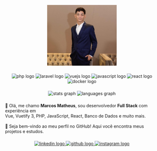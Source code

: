 <div align="center">
  <img height="200" src="FOTO1.jpeg" alt="Foto de perfil" />
</div>

###

<div align="center">
  <img src="https://cdn.jsdelivr.net/gh/devicons/devicon/icons/php/php-original.svg" height="40" width="80" alt="php logo" />
  <img src="https://cdn.jsdelivr.net/gh/devicons/devicon/icons/laravel/laravel-plain.svg" height="40" width="80" alt="laravel logo" />
  <img src="https://cdn.jsdelivr.net/gh/devicons/devicon/icons/vuejs/vuejs-original.svg" height="40" width="80" alt="vuejs logo" />
  <img src="https://cdn.jsdelivr.net/gh/devicons/devicon/icons/javascript/javascript-original.svg" height="40" width="80" alt="javascript logo" />
  <img src="https://cdn.jsdelivr.net/gh/devicons/devicon/icons/react/react-original.svg" height="40" width="80" alt="react logo" />
  <img src="https://cdn.jsdelivr.net/gh/devicons/devicon/icons/docker/docker-original.svg" height="40" width="80" alt="docker logo" />
</div>

###

<div align="center">
  <img src="https://github-readme-stats.vercel.app/api?username=1Matheusc1&show_icons=true&theme=merko&locale=pt-br" height="150" alt="stats graph" />
  <img src="https://github-readme-stats.vercel.app/api/top-langs?username=1Matheusc1&layout=compact&theme=dracula&locale=pt-br" height="150" alt="languages graph" />
</div>

###

<p align="left">
  👋 Olá, me chamo <b>Marcos Matheus</b>, sou desenvolvedor <b>Full Stack</b> com experiência em <br>
  Vue, Vuetify 3, PHP, JavaScript, React, Banco de Dados e muito mais.<br><br>
  🚀 Seja bem-vindo ao meu perfil no GitHub! Aqui você encontra meus projetos e estudos.
</p>

###

<div align="center">
  <a href="http://www.linkedin.com/in/marcos-matheus-34a257304" target="_blank">
    <img src="https://raw.githubusercontent.com/maurodesouza/profile-readme-generator/master/src/assets/icons/social/linkedin/default.svg" width="80" height="40" alt="linkedin logo" />
  </a>
  <a href="https://github.com/1Matheusc1" target="_blank">
    <img src="https://raw.githubusercontent.com/maurodesouza/profile-readme-generator/master/src/assets/icons/social/github/default.svg" width="80" height="40" alt="github logo" />
  </a>
  <a href="https://www.instagram.com/https.theus___" target="_blank">
    <img src="https://raw.githubusercontent.com/maurodesouza/profile-readme-generator/master/src/assets/icons/social/instagram/default.svg" width="80" height="40" alt="instagram logo" />
  </a>
</div>

